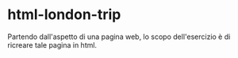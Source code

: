 # html-london-trip

Partendo dall'aspetto di una pagina web, lo scopo dell'esercizio è di ricreare tale pagina in html.